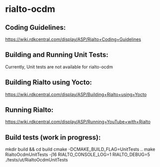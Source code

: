 # rialto-ocdm

## Coding Guidelines:
https://wiki.rdkcentral.com/display/ASP/Rialto+Coding+Guidelines

## Building and Running Unit Tests:
Currently, Unit tests are not available for rialto-ocdm

## Building Rialto using Yocto:
https://wiki.rdkcentral.com/display/ASP/Building+Rialto+using+Yocto

## Running Rialto:
https://wiki.rdkcentral.com/display/ASP/Running+YouTube+with+Rialto

## Build tests (work in progress):
mkdir build && cd build
cmake -DCMAKE_BUILD_FLAG=UnitTests ..
make RialtoOcdmUnitTests -j16
RIALTO_CONSOLE_LOG=1 RIALTO_DEBUG=5 ./tests/ut/RialtoOcdmUnitTests
